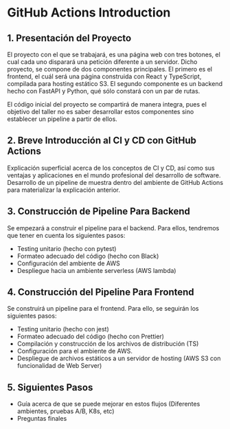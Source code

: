 # GitHub Actions Introduction

## 1. Presentación del Proyecto

El proyecto con el que se trabajará, es una página web con tres botones, el cual cada uno disparará una petición diferente a un servidor. Dicho proyecto, se compone de dos componentes principales. El primero es el frontend, el cuál será una página construida con React y TypeScript, compilada para hosting estático S3. El segundo componente es un backend hecho con FastAPI y Python, qué sólo constará con un par de rutas.

El código inicial del proyecto se compartirá de manera integra, pues el objetivo del taller no es saber desarrollar estos componentes sino establecer un pipeline a partir de ellos.

## 2. Breve Introducción al CI y CD con GitHub Actions

Explicación superficial acerca de los conceptos de CI y CD, así como sus ventajas y aplicaciones en el mundo profesional del desarrollo de software.
Desarrollo de un pipeline de muestra dentro del ambiente de GitHub Actions para materializar la explicación anterior.

## 3. Construcción de Pipeline Para Backend

Se empezará a construir el pipeline para el backend. Para ellos, tendremos que tener en cuenta los siguientes pasos:

- Testing unitario (hecho con pytest)
- Formateo adecuado del código (hecho con Black)
- Configuración del ambiente de AWS
- Despliegue hacia un ambiente serverless (AWS lambda)

## 4. Construcción del Pipeline Para Frontend

Se construirá un pipeline para el frontend. Para ello, se seguirán los siguientes pasos:

- Testing unitario (hecho con jest)
- Formateo adecuado del código (hecho con Prettier)
- Compilación y construcción de los archivos de distribución (TS)
- Configuración para el ambiente de AWS.
- Despliegue de archivos estáticos a un servidor de hosting (AWS S3 con funcionalidad de Web Server)

## 5. Siguientes Pasos
- Guía acerca de que se puede mejorar en estos flujos (Diferentes ambientes, pruebas A/B, K8s, etc)
- Preguntas finales

